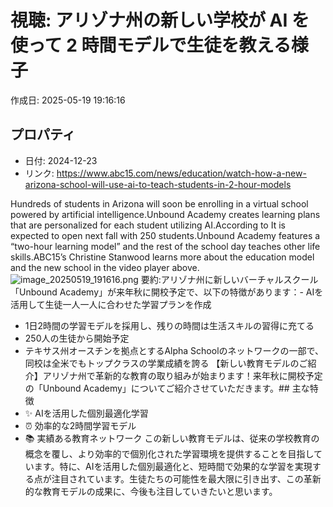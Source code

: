 # 視聴: アリゾナ州の新しい学校が AI を使って 2 時間モデルで生徒を教える様子

作成日: 2025-05-19 19:16:16

## プロパティ

- 日付: 2024-12-23
- リンク: https://www.abc15.com/news/education/watch-how-a-new-arizona-school-will-use-ai-to-teach-students-in-2-hour-models

Hundreds of students in Arizona will soon be enrolling in a virtual school powered by artificial intelligence.Unbound Academy creates learning plans that are personalized for each student utilizing AI.According to It is expected to open next fall with 250 students.Unbound Academy features a “two-hour learning model” and the rest of the school day teaches other life skills.ABC15’s Christine Stanwood learns more about the education model and the new school in the video player above.![image_20250519_191616.png](../assets/image_20250519_191616.png)
要約:アリゾナ州に新しいバーチャルスクール「Unbound Academy」が来年秋に開校予定で、以下の特徴があります：- AIを活用して生徒一人一人に合わせた学習プランを作成
- 1日2時間の学習モデルを採用し、残りの時間は生活スキルの習得に充てる
- 250人の生徒から開始予定
- テキサス州オースチンを拠点とするAlpha Schoolのネットワークの一部で、同校は全米でもトップクラスの学業成績を誇る
【新しい教育モデルのご紹介】アリゾナ州で革新的な教育の取り組みが始まります！来年秋に開校予定の「Unbound Academy」についてご紹介させていただきます。## 主な特徴
- ✨ AIを活用した個別最適化学習
- ⏰ 効率的な2時間学習モデル
- 📚 実績ある教育ネットワーク
この新しい教育モデルは、従来の学校教育の概念を覆し、より効率的で個別化された学習環境を提供することを目指しています。特に、AIを活用した個別最適化と、短時間で効果的な学習を実現する点が注目されています。生徒たちの可能性を最大限に引き出す、この革新的な教育モデルの成果に、今後も注目していきたいと思います。
